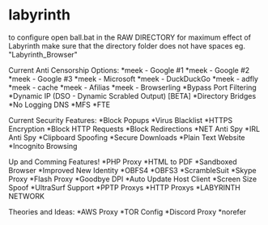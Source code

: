 # labyrinth
to configure open ball.bat in the RAW DIRECTORY
for maximum effect of Labyrinth make sure that the directory folder does not have spaces eg. "Labyrinth_Browser"

Current Anti Censorship Options:
  *meek - Google #1
  *meek - Google #2
  *meek - Google #3
  *meek - Microsoft
  *meek - DuckDuckGo
  *meek - adfly
  *meek - cache
  *meek - Afilias
  *meek - Browserling
  *Bypass Port Filtering
  *Dynamic IP (DSO - Dynamic Scrabled Output) [BETA]
  *Directory Bridges
  *No Logging DNS
  *MFS
  *FTE

Current Security Features:
  *Block Popups
  *Virus Blacklist
  *HTTPS Encryption
  *Block HTTP Requests
  *Block Redirections
  *NET Anti Spy
  *IRL Anti Spy
  *Clipboard Spoofing
  *Secure Downloads
  *Plain Text Website
  *Incognito Browsing
 
Up and Comming Features!
  *PHP Proxy
  *HTML to PDF
  *Sandboxed Browser
  *Improved New Identity
  *OBFS4
  *OBFS3
  *ScrambleSuit
  *Skype Proxy
  *Flash Proxy
  *Goodbye DPI
  *Auto Update Host Client
  *Screen Size Spoof
  *UltraSurf Support
  *PPTP Proxys
  *HTTP Proxys
  *LABYRINTH NETWORK
  
Theories and Ideas:
  *AWS Proxy
  *TOR Config
  *Discord Proxy
  *norefer
